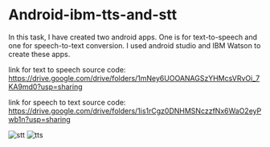 # Android-ibm-tts-and-stt
In this task, I have created two android apps. One is for text-to-speech and one for speech-to-text conversion. I used android studio and IBM Watson to create these apps.

link for text to speech source code: https://drive.google.com/drive/folders/1mNey6UOOANAGSzYHMcsVRvOi_7KA9md0?usp=sharing

link for speech to text source code: https://drive.google.com/drive/folders/1is1rCgz0DNHMSNczzfNx6WaO2eyPwb1n?usp=sharing

![stt](https://user-images.githubusercontent.com/85633968/128647379-4ea13442-5a75-464e-8934-c03d63a49a2b.JPG)
![tts](https://user-images.githubusercontent.com/85633968/128647381-7e5a9119-26c3-4708-94d6-e6c7229be325.JPG)

